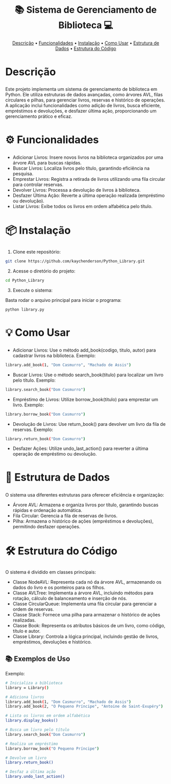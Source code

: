 <h1 align="center" style="font-weight: bold;">📚 Sistema de Gerenciamento de Biblioteca 💻</h1> 
<p align="center"> 
    <a href="#desc">Descrição</a> • 
    <a href="#features">Funcionalidades</a> • 
    <a href="#install">Instalação</a> • 
    <a href="#usage">Como Usar</a> • 
    <a href="#data">Estrutura de Dados</a> • 
    <a href="#code">Estrutura do Código</a> 
</p> 
<h2 id="desc" style="font-weight: bold; font-size: 2rem">Descrição</h2>
Este projeto implementa um sistema de gerenciamento de biblioteca em Python. Ele utiliza estruturas de dados avançadas, como árvores AVL, filas circulares e pilhas, para gerenciar livros, reservas e histórico de operações. A aplicação inclui funcionalidades como adição de livros, busca eficiente, empréstimos e devoluções, e desfazer última ação, proporcionando um gerenciamento prático e eficaz.

<h2 id="features" style="font-weight: bold; font-size: 2rem">⚙ Funcionalidades</h2>

- Adicionar Livros: Insere novos livros na biblioteca organizados por uma árvore AVL para buscas rápidas.
- Buscar Livros: Localiza livros pelo título, garantindo eficiência na pesquisa.
- Emprestar Livros: Registra a retirada de livros utilizando uma fila circular para controlar reservas.
- Devolver Livros: Processa a devolução de livros à biblioteca.
- Desfazer Última Ação: Reverte a última operação realizada (empréstimo ou devolução).
- Listar Livros: Exibe todos os livros em ordem alfabética pelo título.

<h2 id="install" style="font-weight: bold; font-size: 2rem">📦 Instalação</h2>

1. Clone este repositório:

```bash
git clone https://github.com/kaychenderson/Python_Library.git
``` 

2. Acesse o diretório do projeto:

```bash
cd Python_Library
``` 

3. Execute o sistema:

Basta rodar o arquivo principal para iniciar o programa:

```bash
python library.py
```

<h2 id="usage" style="font-weight: bold; font-size: 2rem">💡 Como Usar</h2>

- Adicionar Livros: Use o método add_book(codigo, titulo, autor) para cadastrar livros na biblioteca.
Exemplo:
```bash
library.add_book(1, "Dom Casmurro", "Machado de Assis")
```
- Buscar Livros: Use o método search_book(titulo) para localizar um livro pelo título.
Exemplo:
```bash
library.search_book("Dom Casmurro")
```
- Empréstimo de Livros: Utilize borrow_book(titulo) para emprestar um livro.
Exemplo:
```bash
library.borrow_book("Dom Casmurro")
```
- Devolução de Livros: Use return_book() para devolver um livro da fila de reservas.
Exemplo:
```bash
library.return_book("Dom Casmurro")
```
- Desfazer Ações: Utilize undo_last_action() para reverter a última operação de empréstimo ou devolução.

<h2 id="data" style="font-weight: bold; font-size: 2rem">💾 Estrutura de Dados</h2>

O sistema usa diferentes estruturas para oferecer eficiência e organização:

- Árvore AVL: Armazena e organiza livros por título, garantindo buscas rápidas e ordenação automática.
- Fila Circular: Gerencia a fila de reservas de livros.
- Pilha: Armazena o histórico de ações (empréstimos e devoluções), permitindo desfazer operações.

<h2 id="code" style="font-weight: bold; font-size: 2rem">🛠 Estrutura do Código</h2>

O sistema é dividido em classes principais:

- Classe NodeAVL:
Representa cada nó da árvore AVL, armazenando os dados do livro e os ponteiros para os filhos.
- Classe AVLTree:
Implementa a árvore AVL, incluindo métodos para rotação, cálculo de balanceamento e inserção de nós.
- Classe CircularQueue:
Implementa uma fila circular para gerenciar a ordem de reservas.
- Classe Stack:
Fornece uma pilha para armazenar o histórico de ações realizadas.
- Classe Book:
Representa os atributos básicos de um livro, como código, título e autor.
- Classe Library:
Controla a lógica principal, incluindo gestão de livros, empréstimos, devoluções e histórico.

<h2>📚 Exemplos de Uso</h2>

Exemplo:
```bash
# Inicializa a biblioteca
library = Library()

# Adiciona livros
library.add_book(1, "Dom Casmurro", "Machado de Assis")
library.add_book(2, "O Pequeno Príncipe", "Antoine de Saint-Exupéry")

# Lista os livros em ordem alfabética
library.display_books()

# Busca um livro pelo título
library.search_book("Dom Casmurro")

# Realiza um empréstimo
library.borrow_book("O Pequeno Príncipe")

# Devolve um livro
library.return_book()

# Desfaz a última ação
library.undo_last_action()
```